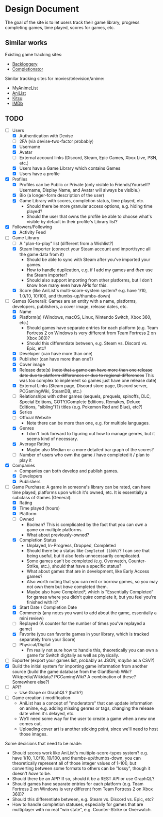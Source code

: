 # Design Document

The goal of the site is to let users track their game library, progress completing games, time played, scores for games, etc.

## Similar works

Existing game tracking sites:

- [Backloggery](http://backloggery.com/)
- [Completionator](https://www.completionator.com/Game?platformIDs=53&sortColumn=GameName&sortDirection=ASC)

Similar tracking sites for movies/television/anime:

- [MyAnimeList](https://myanimelist.net/)
- [AniList](https://anilist.co/)
- [Kitsu](https://kitsu.io)
- [IMDb](https://www.imdb.com/)

## TODO

- [ ] Users
  - [x] Authentication with Devise
  - [ ] 2FA (via devise-two-factor probably)
  - [x] Username
  - [x] Avatar
  - [ ] External account links (Discord, Steam, Epic Games, Xbox Live, PSN, etc.)
  - [x] Users have a Game Library which contains Games
  - [x] Users have a profile
- [x] Profiles
  - [x] Profiles can be Public or Private (only visible to Friends/Yourself? Username, Display Name, and Avatar will always be visible.)
  - [x] Bio (a longer-form description of the user)
  - [x] Game Library with scores, completion status, time played, etc.
    - Should there be more granular access options, e.g. hiding time played?
    - Should the user that owns the profile be able to choose what's visible by default in their profile's Library list?
- [x] Followers/Following
  - [x] Activity Feed
- [ ] Game Library
  - [ ] A "plan-to-play" list (different from a Wishlist?)
  - [x] Steam Importer (connect your Steam account and import/sync all the game data from it)
    - Should be able to sync with Steam after you've imported your games.
    - How to handle duplication, e.g. if I add my games and _then_ use the Steam importer?
    - Should also support importing from other platforms, but I don't know how many even have APIs for this.
  - [x] Score (like AniList's multi-score-system system? e.g. have 1/10, 1.0/10, 10/100, and thumbs-up/thumbs-down)
- [ ] Games (General): Games are an entity with a name, platforms, developers, publishers, a cover image, release dates, etc.
  - [x] Name
  - [x] Platform(s) (Windows, macOS, Linux, Nintendo Switch, Xbox 360, etc.)
    - Should games have separate entries for each platform (e.g. Team Fortress 2 on Windows is very different from Team Fortress 2 on Xbox 360)?
    - Should this differentiate between, e.g. Steam vs. Discord vs. Epic, etc?
  - [x] Developer (can have more than one)
  - [x] Publisher (can have more than one?)
  - [x] Cover image
  - [x] Release date(s) (~~note that a game can have more than one release date due to platform differences or due to regional differences~~ This was too complex to implement so games just have one release date)
  - [x] External Links (Steam page, Discord store page, Discord server, PCGamingWiki, SteamDB, etc.)
  - [ ] Relationships with other games (sequels, prequels, spinoffs, DLC, Special Editions, GOTY/Complete Editions, Remakes, Deluxe Editions, "sibling"(?) titles (e.g. Pokemon Red and Blue), etc?)
  - [x] Series
  - [ ] Official Website
    - Note there can be more than one, e.g. for multiple languages.
  - [x] Genres
    - I don't look forward to figuring out how to manage genres, but it seems kind of necessary.
  - [x] Average Rating
    - Maybe also Median or a more detailed bar graph of the scores?
  - [ ] Number of users who own the game / have completed it / plan to play it
- [x] Companies
  - Companies can both develop and publish games.
  - [x] Developers
  - [x] Publishers
- [ ] Game Purchase: A game in someone's library can be rated, can have time played, platforms upon which it's owned, etc. It is essentially a subclass of Games (General).
  - [x] Rating
  - [x] Time played (hours)
  - [x] Platform
  - [ ] Owned
    - Boolean? This is complicated by the fact that you can own a game on multiple platforms.
    - What about previously-owned?
  - [x] Completion Status
    - Unplayed, In-Progress, Dropped, Completed
    - Should there be a status like `Completed (100%)`? I can see that being useful, but it also feels unnecessarily complicated.
    - Some games can't be completed (e.g. Overwatch, Counter-Strike, etc.), should that have a specific status?
    - What about games that are in development, like Early Access games?
    - Also worth noting that you can rent or borrow games, so you may not own them but _have_ completed them.
    - Maybe also have Completed*, which is "Essentially Completed" for games where you didn't _quite_ complete it, but you feel you're finished with it?
  - [x] Start Date / Completion Date
  - [x] Comments (any notes you want to add about the game, essentially a mini review)
  - [ ] Replayed (A counter for the number of times you've replayed a game)
  - [x] Favorite (you can favorite games in your library, which is tracked separately from your Score)
  - [ ] Physical/Digital
    - I'm really not sure how to handle this, theoretically you can own a game for Switch digitally as well as physically.
- [ ] Exporter (export your games list, probably as JSON, _maybe_ as a CSV?)
- [x] Build the initial system for importing game information from another source (build the game database from the GiantBomb Wiki? Wikipedia/Wikidata? PCGamingWiki? A combination of these? Somewhere else?)
- [ ] API?
  - Use Grape or GraphQL? (both?)
- [ ] Game creation / modification
  - AniList has a concept of "moderators" that can update information on anime, e.g. adding missing genres or tags, changing the release date when it's delayed, etc.
  - We'll need some way for the user to create a game when a new one comes out.
  - Uploading cover art is another sticking point, since we'll need to host those images.

Some decisions that need to be made:

- Should scores work like AniList's multiple-score-types system? e.g. have 1/10, 1.0/10, 10/100, and thumbs-up/thumbs-down, you can theoretically represent all of those integer values of 1-100, but converting between some formats to others can be "lossy", though it doesn't _have_ to be.
- Should there be an API? If so, should it be a REST API or use GraphQL?
- Should games have separate entries for each platform (e.g. Team Fortress 2 on Windows is very different from Team Fortress 2 on Xbox 360)?
- Should this differentiate between, e.g. Steam vs. Discord vs. Epic, etc?
- How to handle completion statuses, especially for games that are multiplayer with no real "win state", e.g. Counter-Strike or Overwatch.
